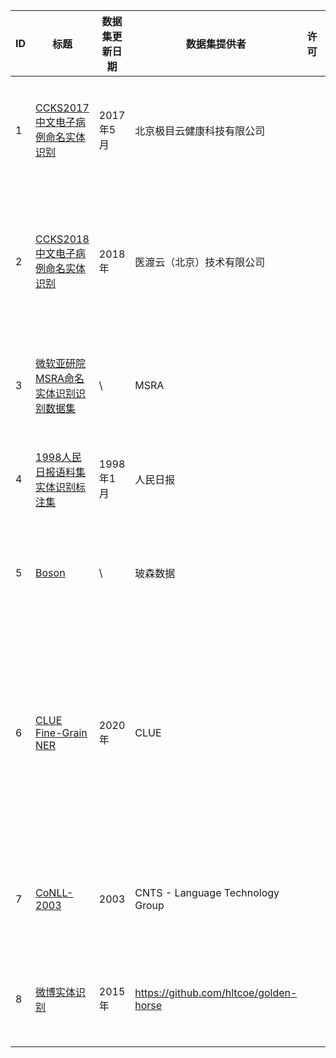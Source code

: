 |ID|标题  | 数据集更新日期 | 数据集提供者                           | 许可 | 说明                                                         | 关键字       | 类别         | 论文地址                                      | 备注 |
|---|------------------------------------ | -------------- | -------------------------------------- | ---- | ------------------------------------------------------------ | ------------ | ------------ | --------------------------------------------- | ---- |
|1|[CCKS2017中文电子病例命名实体识别](https://biendata.com/competition/CCKS2017_2/data/)| 2017年5月      | 北京极目云健康科技有限公司             |      | 数据来源于其云医院平台的真实电子病历数据，共计800条（单个病人单次就诊记录），经脱敏处理 | 电子病历     | 命名实体识别 | \                                             | 中文 |
|2|[CCKS2018中文电子病例命名实体识别](https://biendata.com/competition/CCKS2018_1/data/)| 2018年         | 医渡云（北京）技术有限公司             |      | CCKS2018的电子病历命名实体识别的评测任务提供了600份标注好的电子病历文本，共需识别含解剖部位、独立症状、症状描述、手术和药物五类实体 | 电子病历     | 命名实体识别 | \                                             | 中文 |
|3|[微软亚研院MSRA命名实体识别识别数据集](https://github.com/lemonhu/NER-BERT-pytorch/tree/master/data/msra)| \              | MSRA                                   |      | 数据来源于MSRA，标注形式为BIO，共有46365条语料               | Msra         | 命名实体识别 | \                                             | 中文 |
|4|[1998人民日报语料集实体识别标注集](https://github.com/ThunderingII/nlp_ner/tree/master/data)| 1998年1月      | 人民日报                               |      | 数据来源为98年人民日报，标注形式为BIO，共有23061条语料       | 98人民日报   | 命名实体识别 | \                                             | 中文 |
|5|[Boson](https://github.com/TomatoTang/BILSTM-CRF)| \              | 玻森数据                               |      | 数据来源为Boson，标注形式为BMEO,共有2000条语料               | Boson        | 命名实体识别 | \                                             | 中文 |
|6|[CLUE Fine-Grain NER](https://storage.googleapis.com/cluebenchmark/tasks/cluener_public.zip)| 2020年         | CLUE                                   |      | CLUENER2020数据集，是在清华大学开源的文本分类数据集THUCTC基础上，选出部分数据进行细粒度命名实体标注，原数据来源于Sina News RSS。数据包含10个标签类别，训练集共有10748条语料，验证集共有1343条语料 | 细粒度；CULE | 命名实体识别 | \                                             | 中文 |
|7|[CoNLL-2003](https://www.clips.uantwerpen.be/conll2003/ner/)| 2003           | CNTS - Language Technology Group       |      | 数据来源于CoNLL-2003的任务，该数据标注了包括PER, LOC, ORG和MISC的四个类别 | CoNLL-2003   | 命名实体识别 | https://www.aclweb.org/anthology/W03-0419.pdf | 英文 |
|8|[微博实体识别](https://github.com/hltcoe/golden-horse)| 2015年         | https://github.com/hltcoe/golden-horse |      |                                                              | EMNLP-2015   | 命名实体识别 |                                               |      |
